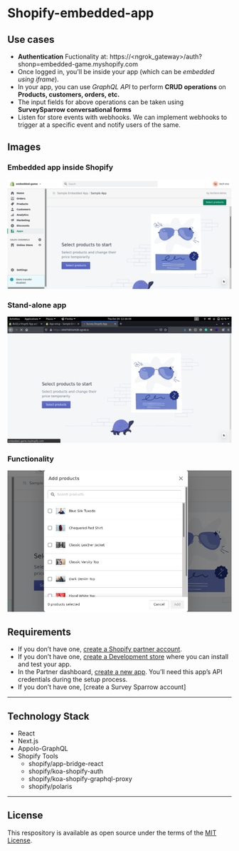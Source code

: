 # Shopify-embedded-app

## Use cases

* **Authentication** Fuctionality at: https://<ngrok_gateway>/auth?shonp=embedded-game.myshopify.com
* Once logged in, you'll be inside your app (which can be *embedded using iframe*).
* In your app, you can use *GraphQL API* to perform **CRUD operations** on **Products, customers, orders, etc.**
* The input fields for above operations can be taken using **SurveySparrow conversational forms**
* Listen for store events with webhooks. We can implement webhooks to trigger at a specific event and notify users of the same. 

## Images 

### Embedded app inside Shopify

<img src="images/embedded.png"></img>

### Stand-alone app

<img src="images/unembedded.png"></img>

### Functionality

<img src="images/picker.png"></img>

## Requirements

- If you don’t have one, [create a Shopify partner account](https://partners.shopify.com/signup).
- If you don’t have one, [create a Development store](https://help.shopify.com/en/partners/dashboard/development-stores#create-a-development-store) where you can install and test your app.
- In the Partner dashboard, [create a new app](https://help.shopify.com/en/api/tools/partner-dashboard/your-apps#create-a-new-app). You’ll need this app’s API credentials during the setup process.
- If you don’t have one, [create a Survey Sparrow account]

***

## Technology Stack

- React
- Next.js 
- Appolo-GraphQL
- Shopify Tools
  - shopify/app-bridge-react
  - shopify/koa-shopify-auth
  - shopify/koa-shopify-graphql-proxy
  - shopify/polaris
  
***
  
## License

This respository is available as open source under the terms of the [MIT License](https://opensource.org/licenses/MIT).
